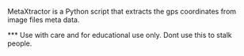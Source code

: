 MetaXtractor is a Python script that extracts the gps coordinates from image files meta data.

*** Use with care and for educational use only. Dont use this to stalk people. 
